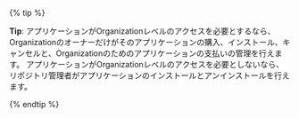 {% tip %}

  **Tip**: アプリケーションがOrganizationレベルのアクセスを必要とするなら、Organizationのオーナーだけがそのアプリケーションの購入、インストール、キャンセルと、Organizationのためのアプリケーションの支払いの管理を行えます。 アプリケーションがOrganizationレベルのアクセスを必要としないなら、リポジトリ管理者がアプリケーションのインストールとアンインストールを行えます。

{% endtip %}
